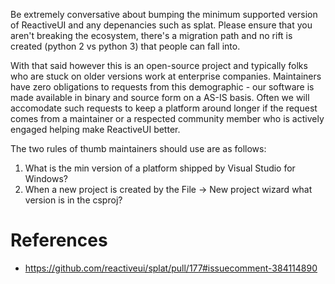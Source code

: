 Be extremely conversative about bumping the minimum supported version of ReactiveUI and any depenancies such as splat. Please ensure that you aren't breaking the ecosystem, there's a migration path and no rift is created (python 2 vs python 3) that people can fall into.

With that said however this is an open-source project and typically folks who are stuck on older versions work at enterprise companies. Maintainers have zero obligations to requests from this demographic - our software is made available in binary and source form on a AS-IS basis. Often we will accomodate such requests to keep a platform around longer if the request comes from a maintainer or a respected community member who is actively engaged helping make ReactiveUI better.

The two rules of thumb maintainers should use are as follows: 

1) What is the min version of a platform shipped by Visual Studio for Windows?
2) When a new project is created by the File -> New project wizard what version is in the csproj?

# References
* https://github.com/reactiveui/splat/pull/177#issuecomment-384114890
